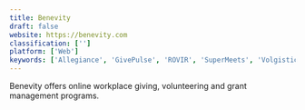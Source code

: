 ```yaml
---
title: Benevity
draft: false 
website: https://benevity.com
classification: ['']
platform: ['Web']
keywords: ['Allegiance', 'GivePulse', 'ROVIR', 'SuperMeets', 'Volgistics', 'VolunteerLocal', 'VolunteerMark', 'VolunteerUP']
---
```

Benevity offers online workplace giving, volunteering and grant management programs.